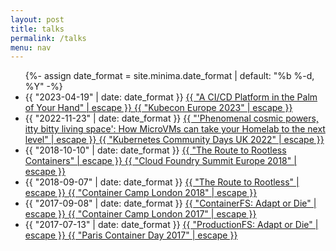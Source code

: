 ```yaml
---
layout: post
title: talks
permalink: /talks
menu: nav
---
```


<div class="home">
  <ul class="post-list">
      {%- assign date_format = site.minima.date_format | default: "%b %-d, %Y" -%}
     <li>
      <span class="post-meta">{{ "2023-04-19" | date: date_format }}</span>
        <a class="post-link" href="https://www.youtube.com/watch?v=2g_TXw5bkLY&list=PLj6h78yzYM2PyrvCoOii4rAopBswfz1p7&index=101">
          {{ "A CI/CD Platform in the Palm of Your Hand" | escape }}
        </a>
      <span class="post-meta"><a href="https://kccnceu2023.sched.com/event/1HyVW/a-cicd-platform-in-the-palm-of-your-hand-claudia-beresford-weaveworks">{{ "Kubecon Europe 2023" | escape }}</a></span>
    </li>
    <li>
      <span class="post-meta">{{ "2022-11-23" | date: date_format }}</span>
        <a class="post-link" href="https://www.youtube.com/watch?v=8GjFLRpyilw&list=PLX3geWFOgXozvW1avyeZfgPJXrWrzHgYV&index=29&ab_channel=KubernetesCommunityDaysUK">
          {{ "'Phenomenal cosmic powers, itty bitty living space': How MicroVMs can take your Homelab to the next level" | escape }}
        </a>
      <span class="post-meta"><a href="https://community.cncf.io/events/details/cncf-kcd-uk-presents-kubernetes-community-days-uk-2022/">{{ "Kubernetes Community Days UK 2022" | escape }}</a></span>
    </li>
    <li>
      <span class="post-meta">{{ "2018-10-10" | date: date_format }}</span>
        <a class="post-link" href="https://www.youtube.com/watch?v=iFo1KrxdOts&t=1s">
          {{ "The Route to Rootless Containers" | escape }}
        </a>
      <span class="post-meta"><a href="https://www.cloudfoundry.org/event/eusummit2018/">{{ "Cloud Foundry Summit Europe 2018" | escape }}</a></span>
    </li>
    <li>
      <span class="post-meta">{{ "2018-09-07" | date: date_format }}</span>
        <a class="post-link" href="https://www.youtube.com/watch?v=qXG_cChQgUg">
          {{ "The Route to Rootless" | escape }}
        </a>
      <span class="post-meta"><a href="https://2018.container.camp/uk/">{{ "Container Camp London 2018" | escape }}</a></span>
    </li>
    <li>
      <span class="post-meta">{{ "2017-09-08" | date: date_format }}</span>
        <a class="post-link" href="https://www.youtube.com/watch?v=lctMC1WNd1U&t=74s">
          {{ "ContainerFS: Adapt or Die" | escape }}
        </a>
      <span class="post-meta"><a href="https://2017.container.camp/uk/">{{ "Container Camp London 2017" | escape }}</a></span>
    </li>
    <li>
      <span class="post-meta">{{ "2017-07-13" | date: date_format }}</span>
        <a class="post-link" href="https://www.youtube.com/watch?v=Jh0NARKt1gU">
          {{ "ProductionFS: Adapt or Die" | escape }}
        </a>
      <span class="post-meta"><a href="http://2017.paris-container-day.fr/homepage-en/">{{ "Paris Container Day 2017" | escape }}</a></span>
    </li>
  </ul>
</div>

